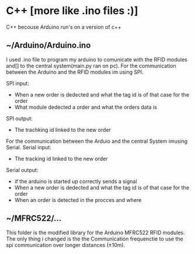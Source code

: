# C++ [more like .ino files :)]

C++ becouse Arduino run's on a version of c++

## ~/Arduino/Arduino.ino

I used .ino file to program my arduino to comunicate with the RFID modules and[] to the central system(main.py ran on pc).
For the communication between the Arduino and the RFID modules im using SPI.

SPI input:

- When a new order is dedected and what the tag id is of that case for the order
- What module dedected a order and what the orders data is

SPI output:

- The trachking id linked to the new order

For the communication between the Arduio and the central System imusing Serial.
Serial input:

- The tracking id linked to the new order

Serial output:

- if the arduino is started up correctly sends a signal
- When a new order is dedected and what the tag id is of that case for the order
- When an order is detected in the procces and where

## ~/MFRC522/...

This folder is the modified library for the Arduino MFRC522 RFID modules. The only thing i changed is the the Communication frequenctie to use the spi communication over longer distances (±10m).
